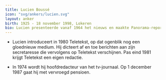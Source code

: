 ```yaml
---
title: Lucien Boussé
icon: "svg/ankers/lucien.svg"
layout: anker
birth: 1925 - 18 november 1998, Lokeren
bio: Lucien presenteerde vanaf 1964 het nieuws en maakte Panorama-reportages.
---
```


* Lucien introduceert in 1980 Teletekst, op dat ogenblik nog een gloednieuw medium. Hij dicteert af en toe berichten aan zijn secretaresse die vervolgens op Teletekst verschijnen. Pas eind 1981 krijgt Teletekst een eigen redactie.

* In 1974 wordt hij hoofdredacteur van het tv-journaal. Op 1 december 1987 gaat hij met vervroegd pensioen.
